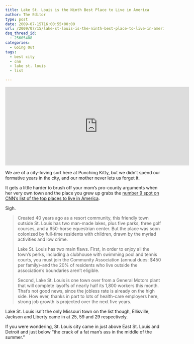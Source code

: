 ```yaml
---
title: Lake St. Louis is the Ninth Best Place to Live in America
author: The Editor
type: post
date: 2009-07-15T16:00:55+00:00
url: /2009/07/15/lake-st-louis-is-the-ninth-best-place-to-live-in-america/
dsq_thread_id:
  - 25605408
categories:
  - Going Out
tags:
  - best city
  - cnn
  - lake st. louis
  - list

---
```

<iframe width="585" height="250" frameborder="0" scrolling="no" marginheight="0" marginwidth="0" src="http://maps.google.com/maps?f=q&source=s_q&hl=en&geocode=&q=lake+st.+louis,+mo&sll=37.0625,-95.677068&sspn=38.554089,66.884766&ie=UTF8&ll=38.801725,-90.793076&spn=0.133779,0.401688&z=11&output=embed"></iframe>

We are of a city-loving sort here at Punching Kitty, but we didn&#8217;t spend our formative years in the city, and our mother never lets us forget it.

It gets a little harder to brush off your mom&#8217;s pro-county arguments when her very own town and the place you grew up grabs the [number 9 spot on CNN&#8217;s list of the top places to live in America][1].

Sigh.

> Created 40 years ago as a resort community, this friendly town outside St. Louis has two man-made lakes, plus five parks, three golf courses, and a 650-horse equestrian center. But the place was soon colonized by full-time residents with children, drawn by the myriad activities and low crime.
> 
> Lake St. Louis has two main flaws. First, in order to enjoy all the town&#8217;s perks, including a clubhouse with swimming pool and tennis courts, you must join the Community Association (annual dues: $450 per family)&#8211;and the 20% of residents who live outside the association&#8217;s boundaries aren&#8217;t eligible.
> 
> Second, Lake St. Louis is one town over from a General Motors plant that will complete layoffs of nearly half its 1,800 workers this month. That&#8217;s not good news, since the jobless rate is already on the high side. How ever, thanks in part to lots of health-care employers here, strong job growth is projected over the next five years.

Lake St. Louis isn&#8217;t the only Missouri town on the list though, Ellisville, Jackson and Liberty came in at 25, 59 and 29 respectively.

If you were wondering, St. Louis city came in just above East St. Louis and Detroit and just below &#8220;the crack of a fat man&#8217;s ass in the middle of the summer.&#8221;

 [1]: http://money.cnn.com/magazines/moneymag/bplive/2009/states/MO.html